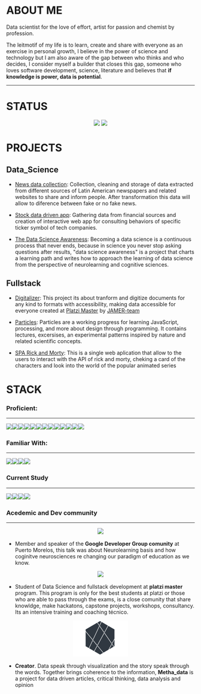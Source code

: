 # ABOUT ME

Data scientist for the love of effort, artist for passion and chemist by profession.

The leitmotif of my life is to learn, create and share with everyone as an exercise in personal growth, I believe in the power of science and technology but I am also aware of the gap between who thinks and who decides, I consider myself a builder that closes this gap, someone who loves software development, science, literature and believes that **if knowledge is power, data is potential**.



<hr>

# STATUS


<div align="center">
    <img height="180em" src="https://github-readme-streak-stats.herokuapp.com/?user=Alejandro-sin&theme=black-ice&fire=6600AF&currStreakNum=6600AF&ring=6600AF&currStreakLabel=6600AF">
    <img height="180em" src="https://github-readme-stats-eight-theta.vercel.app/api/top-langs/?username=Alejandro-sin&layout=compact&langs_count=8&theme=algolia&bg_color=151515&title_color=6600AF"/>
</div>

# PROJECTS


## Data_Science


* [News data collection](https://github.com/Alejandro-sin/News-Scraper): Collection, cleaning and storage of data extracted from different sources of Latin American newspapers and related websites to share and inform people. After transformation this data will allow to diference between fake or no fake news.

* [Stock data driven app](https://github.com/Alejandro-sin/Stock-data-driven-app): Gathering data from financial sources and creation of interactive web app for consulting behaviors of specific ticker symbol of tech companies.

<!-- 
* [Metha-data](https://methadata.wordpress.com/):Aquí podría ir un wrodpress con Jupyter, o Jypeters que expliquen, o methadata con un artículo basado en los análisis del scraper -->

* [The Data Science Awareness](https://github.com/Alejandro-sin/The-data-scientist-awareness): Becoming a data science is a continuous process that never ends, because in science you never stop asking questions after results, "data science awareness" is a project that charts a learning path and writes how to approach the learning of data science from the perspective of neurolearning and cognitive sciences.


## Fullstack


* [Digitalizer](https://github.com/JAMER-Digitalizer/digitalizer): This project its about tranform and digitize documents for any kind to formats with accessibility, making data accessible for everyone created at [Platzi Master](https://platzi.com/blog/conoce-que-es-platzi-master/) by [JAMER-team](https://github.com/JAMER-Digitalizer)

* [Particles](https://github.com/Alejandro-sin/Particles): Particles are a working progress for learning JavaScript, processing, and more about design through programming. It contains lectures, excersises, an experimental patterns inspired by nature and related scientific concepts.
  
* [SPA Rick and Morty](https://github.com/Alejandro-sin/Learning_Notebooks/tree/master/NoteBooks/Curso%20de%20SPA%20JS/Rick_Morty): This is a single web aplication that allow to the users to interact with the API of rick and morty, cheking a card of the characters and look into the world of the popular animated series



# STACK

### Proficient:
<hr>

<div>

  <img src="https://img.shields.io/badge/Python-ffd340?style=for-the-badge&logo=python&logoColor=black"><img src="https://img.shields.io/badge/Pandas-E0E0E2?style=for-the-badge&logo=pandas&logoColor=black"><img src="https://img.shields.io/badge/Postgres-393EC6?style=for-the-badge&logo=postgresql&logoColor=white"><img src="https://img.shields.io/badge/R%20Studio-7698E0?style=for-the-badge&logo=r&logoColor=black"><img src="https://img.shields.io/badge/git-9E1C00?style=for-the-badge&logo=git&logoColor=white"><img src="https://img.shields.io/badge/HTML5-E34F26?style=for-the-badge&logo=html5&logoColor=white"><img  src="https://img.shields.io/badge/CSS3-1572B6?style=for-the-badge&logo=css3&logoColor=white"><img  src="https://img.shields.io/badge/JavaScript-F7DF1E?style=for-the-badge&logo=javascript&logoColor=black"><img src="https://img.shields.io/badge/Excel-509141?style=for-the-badge&logo=office&logoColor=white"><img src="https://img.shields.io/badge/npm-4C000C?style=for-the-badge&logo=npm&logoColor=red"><img src="https://img.shields.io/badge/PyCharm-016815?style=for-the-badge&logo=pycharm&logoColor=black"><img src="https://img.shields.io/badge/Visual Studio Code-0C55D3?style=for-the-badge&logo=visual-studio-code&logoColor=black"><img src="https://img.shields.io/badge/Jupyter-E5E5E5?style=for-the-badge&logo=jupyter&logoColor=orange">
</div>

### Familiar With:
<hr>


<div>
<img src="https://img.shields.io/badge/Tableu-BA5946?style=for-the-badge&logo=tableau&logoColor=white"><img src="https://img.shields.io/badge/Selenium-509141?style=for-the-badge&logo=selenium&logoColor=white"><img  src="https://img.shields.io/badge/TypeScript-16468E?style=for-the-badge&logo=typescript&logoColor=#3178C6"><img src="https://img.shields.io/badge/NodeJS-067A00?style=for-the-badge&logo=Node.js&logoColor=black">

### Current Study
<hr>

<img src="https://img.shields.io/badge/Flask-000000?style=for-the-badge&logo=flask&logoColor=white"><img src="https://img.shields.io/badge/Django-103e2e?style=for-the-badge&logo=django&logoColor=white"><img src="https://img.shields.io/badge/Neo4j-242F44?style=for-the-badge&logo=neo4j&logoColor=white"><img  src="https://img.shields.io/badge/React-212121?style=for-the-badge&logo=react&logoColor=61DAFB">






### Acedemic and Dev community
<hr>

<div align="center">
<a href="https://youtu.be/4oItLTInh08?t=4375">

<img src="https://media-exp1.licdn.com/dms/image/C560BAQHtS3OdZ0Kr8Q/company-logo_200_200/0/1557596028224?e=2159024400&v=beta&t=IOGG2ioz8iXd4H0KCzdvYakl9w-Y1OfFFhCszD7gFuY" width="120" >
</a>
</div>

* Member and speaker of the **Google Developer Group comunity** at Puerto Morelos, this talk was about Neurolearning basis and how coginitve neurosciences re changing our paradigm of education as we know.


<div align="center">
<a href="https://platzi.com/p/alejandro-sin/">       <img src="https://res.cloudinary.com/practicaldev/image/fetch/s--eHb1ssfH--/c_limit%2Cf_auto%2Cfl_progressive%2Cq_auto%2Cw_880/https://dev-to-uploads.s3.amazonaws.com/i/6ew3baia5a26hf9744pr.png" width="100">
</a>



</div>

* Student of Data Science and fullstack development at **platzi master** program. This program is only for the best students at platzi or those who are able to pass through the exams, is a close comunity that share knowldge, make hackatons, capstone projects, workshops, consultancy. Its an intensive training and coaching técnico.

<div align="center">
<a href="https://methadata.wordpress.com/"><img src="./images/wordpress.png">
</a>

</div>

* **Creator**. Data speak through visualization and the story speak through the words. Together brings coherence to the information, **Metha_data** is a project for data driven articles, critical thinking, data analysis and opinion



